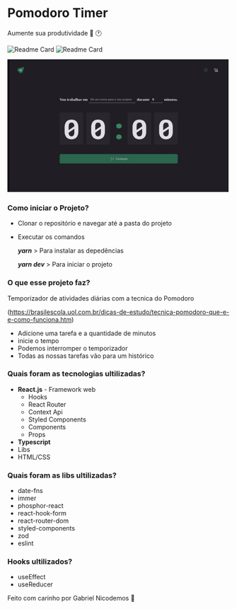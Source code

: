 # Pomodoro Timer

Aumente sua produtividade :apple: :clock1:

![Readme Card](https://img.shields.io/badge/React.js-20232A?style=for-the-badge&logo=react&logoColor=61DAFB)
![Readme Card](https://img.shields.io/badge/Typescript-20232A?style=for-the-badge&logo=react&logoColor=61DAFB)

 <img src="https://github.com/GabrielNicodemos/pomodoro-timer/blob/master/public/podomoro-timer.gif" width="500" height="300">
 
### Como iniciar o Projeto?
- Clonar o repositório e navegar até a pasta do projeto
- Executar os comandos 
  
  ***yarn*** > Para instalar as depedências
  
  ***yarn dev*** > Para iniciar o projeto


### O que esse projeto faz?
Temporizador de atividades diárias com a tecnica do Pomodoro 

(https://brasilescola.uol.com.br/dicas-de-estudo/tecnica-pomodoro-que-e-e-como-funciona.htm)
  - Adicione uma tarefa e a quantidade de minutos 
  - inicie o tempo
  - Podemos interromper o temporizador
  - Todas as nossas tarefas vão para um histórico


### Quais foram as tecnologias ultilizadas?
- **React.js** - Framework web
  - Hooks
  - React Router
  - Context Api
  - Styled Components
  - Components
  - Props
- **Typescript**
- Libs
- HTML/CSS

### Quais foram as libs ultilizadas?
   - date-fns
   - immer
   - phosphor-react
   - react-hook-form
   - react-router-dom
   - styled-components
   - zod
   - eslint
   
### Hooks ultilizados?
 - useEffect
 - useReducer





Feito com carinho por Gabriel Nicodemos :purple_heart:

